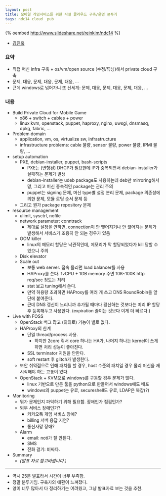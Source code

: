 ```yaml
---
layout: post
title: 모바일 게임서비스를 위한 사설 클라우드 구축/운영 분투기
tags: ndc14 cloud _pub
---
```


{% oembed http://www.slideshare.net/reinkim/ndc14 %}

* [김진욱](http://rein.kr/blog/)

### 요약 ###

* 직접 머신 infra 구축 + os/vm/open source (수정/튜닝)해서 private cloud 구축
* 문제, 대응, 문제, 대응, 문제, 대응, ...
* 근데 windows로 넘어가니 또 신세계: 문제, 대응, 문제, 대응, 문제, 대응, ...

### 내용 ###

* Build Private Cloud for Mobile Game
	* x86 + switch + cables + power
	* linux kvm, openstack, puppet, haproxy, nginx, uwsgi, dnsmasq, dpkg, fabric, ...
* Problem domain
	* application, vm, os, virtualize sw, infrastructure
	* infrastructure problems: cable 불량, sensor 불량, power 불량, IPMI 불량, ...
* setup automation
	* PXE, debian-installer, puppet, bash-scripts
		* PXE는 (변형된) DHCP가 필요한데 IP가 중복되면서 debian-installer가 실패하는 문제가 발생
		* debian-installer는 udeb package도 사용하는데 deb만 mirroring해서 망, 그리고 머신 종속적인 package는 관리 주의
		* puppet는 signing 문제, 머신 type별 설정 분리 문제, package 의존성에 의한 문제, 모듈 로딩 순서 문제 등
	* 그리고 뭔가 package repository 문제
* resource management
	* ulimit, sysctrl, nofile
	* network parameter: conntrack
		* 제대로 설정을 안하면, connection이 안 맺어지거나 안 끊어지는 문제가 발생해서 서비스가 조용히 안 되는 경우가 있음
	* OOM killer
		* linux의 메모리 할당은 낙관적인데, 메모리가 막 할당되었다가 kill 당할 수 있으니 주의
	* Disk elevator
	* Scale out
		* 보통 web server. 접속 몰리면 load balancer를 사용
		* HAProxy를 쓴다. 1vCPU + 1GB memory 주면 10K~100K http req/sec 정도는 처리
		* stat 보고 tuning해서 쓴다.
		* 만약 허용량 초과하면 HAProxy를 여러 개 쓰고 DNS RoundRobin을 앞단에 붙여준다.
		* 근데 DNS 갱신이 느리니까 추가될 때마다 갱신하는 것보다는 미리 IP 할당 후 등록해두고 사용한다. (expiration 줄이는 것보다 이게 더 빠르다.)
* Live with FOSS
	* OpenStack 버그 많고 (의외로) 기능이 별로 없다.
	* HAProxy의 한계
		* 단일 thread/process 사용.
			* 하지만 2core 줘서 core 하나는 HA가, 나머지 하나는 kernel이 쓰게하면 처리 성능이 좋아진다.
		* SSL terminator 지원을 안한다.
		* soft restart 후 glitch가 발생한다.
	* 보안 취약점으로 인해 패치를 할 경우, host 수준의 패치일 경우 물리 머신을 재시작해야 하는 고통이 있다.
	* OpenStack + KVM으로 windows를 구동할 경우 문제가 많다.
		* linux 기반으로 만든 툴을 python으로 만들어서 windows에도 배포
		* windows의 puppet는 유료, secureshell도 유료, LDAP은 복잡(?)
* Monitoring
	* 뭐가 문제인지 파악하기 위해 필요함. 장애인가 점검인가?
	* 외부 서비스 장애인가?
		* 카카오톡 게임 서비스 장애?
		* billing 서버 응답 지연?
		* 통신사망 장애?
	* Alarm
		* email: noti가 잘 안된다.
		* SMS
		* 전화 걸기: 비싸다.
* Summary
	* *(발표 자료 참고바랍니다.)*

----------

* 역시 25분 발표라서 시간이 너무 부족함.
* 정말 분투기임. 구축자의 애환이 느껴졌다.
* 양이 너무 많아서 다 정리하기는 어려웠고, 그냥 발표자료 보는 것을 추천.